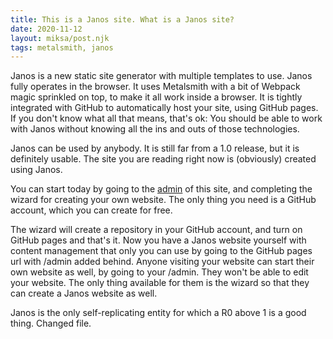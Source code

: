 ```yaml
---
title: This is a Janos site. What is a Janos site?
date: 2020-11-12
layout: miksa/post.njk
tags: metalsmith, janos
---
```


Janos is a new static site generator with multiple templates to use. Janos fully operates in the browser. It uses Metalsmith with a bit of Webpack magic sprinkled on top, to make it all work inside a browser. It is tightly integrated with GitHub to automatically host your site, using GitHub pages. If you don't know what all that means, that's ok: You should be able to work with Janos without knowing all the ins and outs of those technologies.

<!-- more -->

Janos can be used by anybody. It is still far from a 1.0 release, but it is definitely usable. The site you are reading right now is (obviously) created using Janos.

You can start today by going to the [admin](https://neumannjs.github.io/Janos-starter/admin/) of this site, and completing the wizard for creating your own website. The only thing you need is a GitHub account, which you can create for free.

The wizard will create a repository in your GitHub account, and turn on GitHub pages and that's it. Now you have a Janos website yourself with content management that only you can use by going to the GitHub pages url with /admin added behind. Anyone visiting your website can start their own website as well, by going to your /admin. They won't be able to edit your website. The only thing available for them is the wizard so that they can create a Janos website as well.

Janos is the only self-replicating entity for which a R0 above 1 is a good thing. Changed file.
